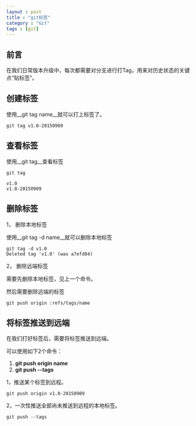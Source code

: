 ```yaml
---
layout : post
title : "git标签"
category : "Git"
tags : [git]
---
```


## 前言

在我们日常版本升级中，每次都需要对分支进行打Tag，用来对历史状态的关键点“贴标签”。

## 创建标签

使用__git tag name__就可以打上标签了。

```
git tag v1.0-20150909
```

## 查看标签

使用__git tag__查看标签

```
git tag

v1.0
v1.0-20150909
```

## 删除标签

1， 删除本地标签

使用__git tag -d name__就可以删除本地标签

```
git tag -d v1.0
Deleted tag 'v1.0' (was a7efd84)
```

2， 删除远端标签

需要先删除本地标签，见上一个命令。

然后需要删除远端的标签

```
git push origin :refs/tags/name
```

## 将标签推送到远端

在我们打好标签后，需要将标签推送到远端。

可以使用如下2个命令：

 1. __git push origin name__
 2. __git push --tags__

1，推送某个标签到远程。

```
git push origin v1.0-20150909
```

2，一次性推送全部尚未推送到远程的本地标签。

```
git push --tags
```



